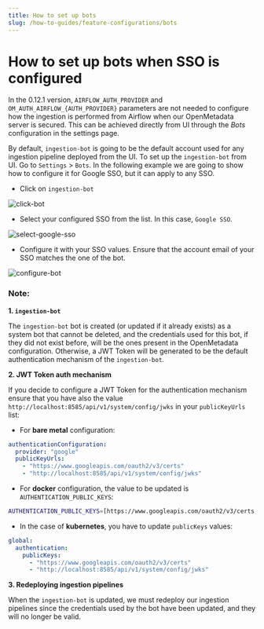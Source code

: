 ```yaml
---
title: How to set up bots
slug: /how-to-guides/feature-configurations/bots
---
```


# How to set up bots when SSO is configured

In the 0.12.1 version, `AIRFLOW_AUTH_PROVIDER` and `OM_AUTH_AIRFLOW_{AUTH_PROVIDER}` parameters are not needed to configure
how the ingestion is performed from Airflow when our OpenMetadata server is secured. This can be achieved directly from UI
through the _Bots_ configuration in the settings page.

By default, `ingestion-bot` is going to be the default account used for any ingestion pipeline deployed from the UI. To set 
up the `ingestion-bot` from UI. Go to `Settings` > `Bots`. In the following example we are going to show how to configure it
for Google SSO, but it can apply to any SSO.

- Click on `ingestion-bot`

<Image src="/images/how-to-guides/feature-configurations/bots/click-bot.png" alt="click-bot" caption="Click on 'ingestion-bot'"/>

- Select your configured SSO from the list. In this case, `Google SSO`.

<Image src="/images/how-to-guides/feature-configurations/bots/select-google-sso.png" alt="select-google-sso" caption="Select 'Google SSO'"/>

- Configure it with your SSO values. Ensure that the account email of your SSO matches the one of the bot.

<Image src="/images/how-to-guides/feature-configurations/bots/configure-bot.png" alt="configure-bot" caption="Configure the ingestion-bot with your SSO values"/>

### Note:

**1. `ingestion-bot`**

The `ingestion-bot` bot is created (or updated if it already exists) as a system bot that cannot be deleted, and
the credentials used for this bot, if they did not exist before, will be the ones present in the OpenMetadata configuration.
Otherwise, a JWT Token will be generated to be the default authentication mechanism of the `ingestion-bot`.

**2. JWT Token auth mechanism**

If you decide to configure a JWT Token for the authentication mechanism ensure that you have also the value `http://localhost:8585/api/v1/system/config/jwks`
in your `publicKeyUrls` list:

- For **bare metal** configuration:

```yaml
authenticationConfiguration:
  provider: "google"
  publicKeyUrls:
    - "https://www.googleapis.com/oauth2/v3/certs"
    - "http://localhost:8585/api/v1/system/config/jwks"
```

- For **docker** configuration, the value to be updated is `AUTHENTICATION_PUBLIC_KEYS`:

```bash
AUTHENTICATION_PUBLIC_KEYS=[https://www.googleapis.com/oauth2/v3/certs, http://localhost:8585/api/v1/system/config/jwks]
```

- In the case of **kubernetes**, you have to update `publicKeys` values:

```yaml
global:
  authentication:
    publicKeys:
      - "https://www.googleapis.com/oauth2/v3/certs"
      - "http://localhost:8585/api/v1/system/config/jwks" 
```

**3. Redeploying ingestion pipelines**

When the `ingestion-bot` is updated, we must redeploy our ingestion pipelines since the credentials used by the bot have been updated,
and they will no longer be valid.


